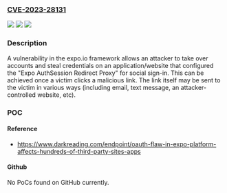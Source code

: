 ### [CVE-2023-28131](https://cve.mitre.org/cgi-bin/cvename.cgi?name=CVE-2023-28131)
![](https://img.shields.io/static/v1?label=Product&message=Expo%20AuthSession%20module&color=blue)
![](https://img.shields.io/static/v1?label=Version&message=n%2Fa&color=blue)
![](https://img.shields.io/static/v1?label=Vulnerability&message=The%20use%20of%20AuthSession%20modules%E2%80%99s%20useProxy%20in%20Expo%20below%20SDK%2048%20may%20allow%20OAuth%20hijacking%2C%20which%20leads%20to%20credentials%20theft%20and%20Account%20Takeover.&color=brighgreen)

### Description

A vulnerability in the expo.io framework allows an attacker to take over accounts and steal credentials on an application/website that configured the "Expo AuthSession Redirect Proxy" for social sign-in. This can be achieved once a victim clicks a malicious link. The link itself may be sent to the victim in various ways (including email, text message, an attacker-controlled website, etc).

### POC

#### Reference
- https://www.darkreading.com/endpoint/oauth-flaw-in-expo-platform-affects-hundreds-of-third-party-sites-apps

#### Github
No PoCs found on GitHub currently.

